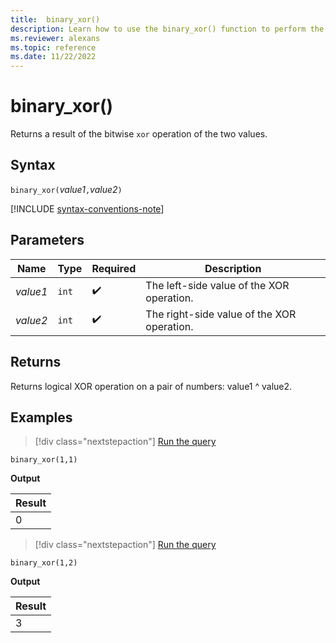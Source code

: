 ```yaml
---
title:  binary_xor()
description: Learn how to use the binary_xor() function to perform the bitwise xor operation on a pair of values.
ms.reviewer: alexans
ms.topic: reference
ms.date: 11/22/2022
---
```

# binary_xor()

Returns a result of the bitwise `xor` operation of the two values.

## Syntax

`binary_xor(`*value1*`,`*value2*`)`

[!INCLUDE [syntax-conventions-note](../includes/syntax-conventions-note.md)]

## Parameters

| Name | Type | Required | Description |
|--|--|--|--|
| *value1* | `int` |  :heavy_check_mark: | The left-side value of the XOR operation. |
| *value2* | `int` |  :heavy_check_mark: | The right-side value of the XOR operation. |

## Returns

Returns logical XOR operation on a pair of numbers: value1 ^ value2.

## Examples

> [!div class="nextstepaction"]
> <a href="https://dataexplorer.azure.com/clusters/help/databases/Samples?query=H4sIAAAAAAAAAysoyswr0UjKzEssqoyvyC/SMNQx1NQEAKWP8zEWAAAA" target="_blank">Run the query</a>

```kusto
binary_xor(1,1)
```

**Output**

|Result|
|------|
|0 |

> [!div class="nextstepaction"]
> <a href="https://dataexplorer.azure.com/clusters/help/databases/Samples?query=H4sIAAAAAAAAAysoyswr0UjKzEssqoyvyC/SMNQx0tQEAPwxtTMWAAAA" target="_blank">Run the query</a>

```kusto
binary_xor(1,2)
```

**Output**

|Result|
|------|
|3 |

